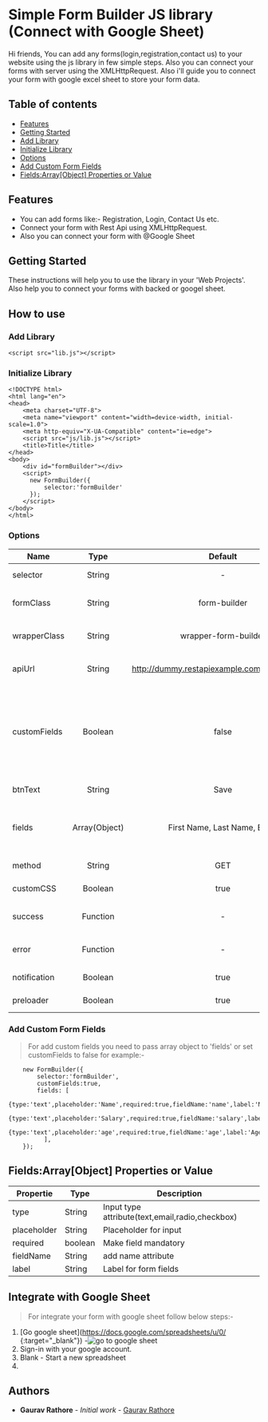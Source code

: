 # Simple Form Builder JS library (Connect with Google Sheet)

Hi friends, You can add any forms(login,registration,contact us) to your website using the js library in few simple steps. Also you can connect your forms with server using the XMLHttpRequest. Also i'll guide you to connect your form with google excel sheet to store your form data.


## Table of contents
<!--ts-->
   * [Features](#features)
   * [Getting Started](#getting-started)
   * [Add Library](#add-library)
   * [Initialize Library](#initailize-library)
   * [Options](#options)
   * [Add Custom Form Fields](#add-custom-form-fields)
   * [Fields:Array[Object] Properties or Value](#fieldsarrayobject-properties-or-value)
<!--te-->

## Features

- You can add forms like:- Registration, Login, Contact Us etc.
- Connect your form with Rest Api using XMLHttpRequest.
- Also you can connect your form with @Google Sheet

## Getting Started

These instructions will help you to use the library in your 'Web Projects'. Also help you to connect your forms with backed or googel sheet.

## How to use

### Add Library
```
<script src="lib.js"></script>
```

### Initialize Library

```
<!DOCTYPE html>
<html lang="en">
<head>
    <meta charset="UTF-8">
    <meta name="viewport" content="width=device-width, initial-scale=1.0">
    <meta http-equiv="X-UA-Compatible" content="ie=edge">
    <script src="js/lib.js"></script>
    <title>Title</title>
</head>
<body>
    <div id="formBuilder"></div>
    <script>
      new FormBuilder({
          selector:'formBuilder'
      });
    </script>
</body>
</html>
```


### Options

| Name  | Type | Default | Description |
| ----  | :---:  | :---:  |  ---  |
| selector | String  | -   | Set id of your div element  |
| formClass | String  | form-builder  | You can add custom class in form tag  |
| wrapperClass | String  | wrapper-form-builder  | You can add custom class in wrapper of form |
| apiUrl | String  | http://dummy.restapiexample.com/api/v1/create  | Set your api url for make xmlhttprequest  |
| customFields | Boolean  | false  | Enable or Disable Custom Fields "Set true to use custom form fields in your form otherwise form will generate default form fields" |
| btnText | String  | Save  | Change submit button text  |
| fields | Array(Object)  | First Name, Last Name, Email  | Here you can pass your array object to make your custom fields |
| method | String  | GET  | Method should be GET or POST  |
| customCSS | Boolean  | true  | Enable or Disable Custom CSS   |
| success | Function  | -  | This is success callback with response data  |
| error | Function  | -  | This is error callback with error StatusText  |
| notification | Boolean  | true  | Enable or Disable Notification(Alert)  |
| preloader | Boolean  | true  |  Enable or Disable Preloader  |

### Add Custom Form Fields

> For add custom fields you need to pass array object to 'fields' or set customFields to false for example:-

```
    new FormBuilder({
        selector:'formBuilder',
        customFields:true,
        fields: [
          {type:'text',placeholder:'Name',required:true,fieldName:'name',label:'Name'},
          {type:'text',placeholder:'Salary',required:true,fieldName:'salary',label:'Salary'},
          {type:'text',placeholder:'age',required:true,fieldName:'age',label:'Age'}
          ],
    });
```

## Fields:Array[Object] Properties or Value
| Propertie  | Type | Description | 
| ----  | ---  | ---  |  
| type | String  | Input type attribute(text,email,radio,checkbox)  | 
| placeholder | String  | Placeholder for input  | 
| required | boolean  | Make field mandatory |
| fieldName | String  | add name attribute  |
| label | String  | Label for form fields  | 


## Integrate with Google Sheet
> For integrate your form with google sheet follow below steps:-

1. [Go google sheet](https://docs.google.com/spreadsheets/u/0/ {:target="_blank"})
    -![go to google sheet](http://mydevspace.ga/FormBuilderLibrary/Steps/Setp1.PNG)
2. Sign-in with your google account. 
3. Blank - Start a new spreadsheet
4.



## Authors

* **Gaurav Rathore** - *Initial work* - [Gaurav Rathore](https://github.com/gaurav9643/)



